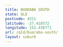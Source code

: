 ```yaml
---
title: BUARABA SOUTH
state: QLD
postcode: 4311
latitude: -27.418572
longitude: 152.438771
url: /qld/buaraba-south/
layout: suburb
---
```

